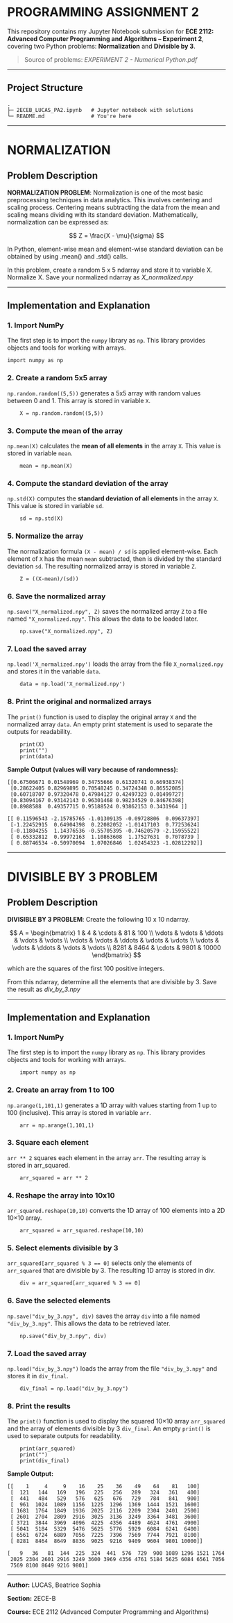 # PROGRAMMING ASSIGNMENT 2

This repository contains my Jupyter Notebook submission for **ECE 2112: Advanced Computer Programming and Algorithms – Experiment 2**, covering two Python problems:
**Normalization** and **Divisible by 3**.

> Source of problems: *EXPERIMENT 2 - Numerical Python.pdf*

---

## Project Structure

```
.
├─ 2ECEB_LUCAS_PA2.ipynb   # Jupyter notebook with solutions
└─ README.md               # You're here
```

---

# NORMALIZATION

## Problem Description
**NORMALIZATION PROBLEM**: Normalization is one of the most basic preprocessing techniques in
data analytics. This involves centering and scaling process. Centering means subtracting the data from the
mean and scaling means dividing with its standard deviation. Mathematically, normalization can be
expressed as: 

$$
Z = \frac{X - \mu}{\sigma}
$$

In Python, element-wise mean and element-wise standard deviation can be obtained by using .mean() and
.std() calls. 

In this problem, create a random 5 x 5 ndarray and store it to variable X. Normalize X. Save your normalized
ndarray as *X_normalized.npy*

---

## Implementation and Explanation

### 1. Import NumPy
The first step is to import the `numpy` library as `np`. This library provides objects and tools for working with arrays.  

```
import numpy as np
```

### 2. Create a random 5x5 array
`np.random.random((5,5))` generates a 5x5 array with random values between 0 and 1. This array is stored in variable `X`. 

```
    X = np.random.random((5,5))              
```

### 3. Compute the mean of the array
`np.mean(X)` calculates the **mean of all elements** in the array `X`. This value is stored in variable `mean`.

```
    mean = np.mean(X)                
```

### 4. Compute the standard deviation of the array
`np.std(X)` computes the **standard deviation of all elements** in the array `X`. This value is stored in variable `sd`.

```
    sd = np.std(X)        
```

### 5. Normalize the array
The normalization formula `(X - mean) / sd` is applied element-wise. Each element of `X` has the mean `mean` subtracted, then is divided by the standard deviation `sd`. The resulting normalized array is stored in variable `Z`.

```
    Z = ((X-mean)/(sd))               
```

### 6. Save the normalized array
`np.save("X_normalized.npy", Z)` saves the normalized array `Z` to a file named `"X_normalized.npy"`. This allows the data to be loaded later.

```
    np.save("X_normalized.npy", Z)
```

### 7. Load the saved array
`np.load('X_normalized.npy')` loads the array from the file `X_normalized.npy` and stores it in the variable `data`.

```
    data = np.load('X_normalized.npy')
```

### 8. Print the original and normalized arrays
The `print()` function is used to display the original array `X` and the normalized array `data`. An empty print statement is used to separate the outputs for readability.

```
    print(X)
    print("")
    print(data)
```

**Sample Output (values will vary because of randomness):**  

```
[[0.67506671 0.01548969 0.34755666 0.61320741 0.66938374]
 [0.28622405 0.82969895 0.70548245 0.34724348 0.86552085]
 [0.60718707 0.97320478 0.47984127 0.42497323 0.01499727]
 [0.83094167 0.93142143 0.96301468 0.98234529 0.84676398]
 [0.8988588  0.49357715 0.95188524 0.93862153 0.3431964 ]]

[[ 0.11596543 -2.15785765 -1.01309135 -0.09728806  0.09637397]
 [-1.22452915  0.64904398  0.22082052 -1.01417103  0.77253624]
 [-0.11804255  1.14376536 -0.55705395 -0.74620579 -2.15955522]
 [ 0.65332812  0.99972163  1.10863608  1.17527631  0.7078739 ]
 [ 0.88746534 -0.50970094  1.07026846  1.02454323 -1.02812292]]
```

---

# DIVISIBLE BY 3 PROBLEM

## Problem Description
**DIVISIBLE BY 3 PROBLEM**: Create the following 10 x 10 ndarray.

$$
A = 
\begin{bmatrix}
1 & 4 & \cdots & 81 & 100 \\
\vdots & \vdots & \ddots & \vdots & \vdots \\
\vdots & \vdots & \ddots & \vdots & \vdots \\
\vdots & \vdots & \ddots & \vdots & \vdots \\
8281 & 8464 & \cdots & 9801 & 10000
\end{bmatrix}
$$

which are the squares of the first 100 positive integers.

From this ndarray, determine all the elements that are divisible by 3. Save the result as *div_by_3.npy*

---

## Implementation and Explanation

### 1. Import NumPy
The first step is to import the `numpy` library as `np`. This library provides objects and tools for working with arrays.

```
    import numpy as np
```

### 2. Create an array from 1 to 100
`np.arange(1,101,1)` generates a 1D array with values starting from 1 up to 100 (inclusive). This array is stored in variable `arr`.

```
    arr = np.arange(1,101,1)
```

### 3. Square each element
`arr ** 2` squares each element in the array `arr`. The resulting array is stored in arr_squared.

```
    arr_squared = arr ** 2
```

### 4. Reshape the array into 10x10
`arr_squared.reshape(10,10)` converts the 1D array of 100 elements into a 2D 10×10 array.

```
    arr_squared = arr_squared.reshape(10,10)
```

### 5. Select elements divisible by 3
`arr_squared[arr_squared % 3 == 0]` selects only the elements of `arr_squared` that are divisible by 3. The resulting 1D array is stored in div.

```
    div = arr_squared[arr_squared % 3 == 0]
```

### 6. Save the selected elements
`np.save("div_by_3.npy", div)` saves the array `div` into a file named `"div_by_3.npy"`. This allows the data to be retrieved later. 

```
    np.save("div_by_3.npy", div)
```

### 7. Load the saved array
`np.load("div_by_3.npy")` loads the array from the file `"div_by_3.npy"` and stores it in `div_final`.

```
    div_final = np.load("div_by_3.npy")
```

### 8. Print the results
The `print()` function is used to display the squared 10×10 array `arr_squared` and the array of elements divisible by 3 `div_final`. An empty `print()` is used to separate outputs for readability.

```
    print(arr_squared)
    print("")
    print(div_final)
```

**Sample Output:**  

```
[[    1     4     9    16    25    36    49    64    81   100]
 [  121   144   169   196   225   256   289   324   361   400]
 [  441   484   529   576   625   676   729   784   841   900]
 [  961  1024  1089  1156  1225  1296  1369  1444  1521  1600]
 [ 1681  1764  1849  1936  2025  2116  2209  2304  2401  2500]
 [ 2601  2704  2809  2916  3025  3136  3249  3364  3481  3600]
 [ 3721  3844  3969  4096  4225  4356  4489  4624  4761  4900]
 [ 5041  5184  5329  5476  5625  5776  5929  6084  6241  6400]
 [ 6561  6724  6889  7056  7225  7396  7569  7744  7921  8100]
 [ 8281  8464  8649  8836  9025  9216  9409  9604  9801 10000]]

[   9   36   81  144  225  324  441  576  729  900 1089 1296 1521 1764
 2025 2304 2601 2916 3249 3600 3969 4356 4761 5184 5625 6084 6561 7056
 7569 8100 8649 9216 9801]
```

---

**Author:** LUCAS, Beatrice Sophia

**Section:** 2ECE-B

**Course:** ECE 2112 (Advanced Computer Programming and Algorithms)  
